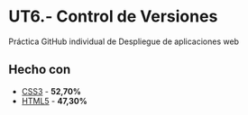 # UT6.- Control de Versiones
Práctica GitHub individual de Despliegue de aplicaciones web

## Hecho con
* [CSS3](https://developer.mozilla.org/es/docs/Archive/CSS3) - **52,70%**
* [HTML5](https://developer.mozilla.org/es/docs/HTML/HTML5) - **47,30%**
